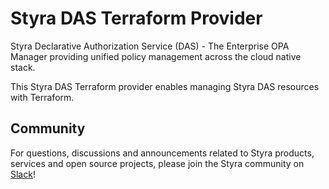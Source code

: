 # Styra DAS Terraform Provider

Styra Declarative Authorization Service (DAS) - The Enterprise OPA Manager providing unified policy management across the cloud native stack.

This Styra DAS Terraform provider enables managing Styra DAS resources with Terraform.

<!-- No SDK Installation -->
<!-- No SDK Example Usage -->
<!-- No SDK Available Operations -->
<!-- Placeholder for Future Speakeasy SDK Sections -->

## Community

For questions, discussions and announcements related to Styra products, services and open source projects, please join
the Styra community on [Slack](https://communityinviter.com/apps/styracommunity/signup)!
